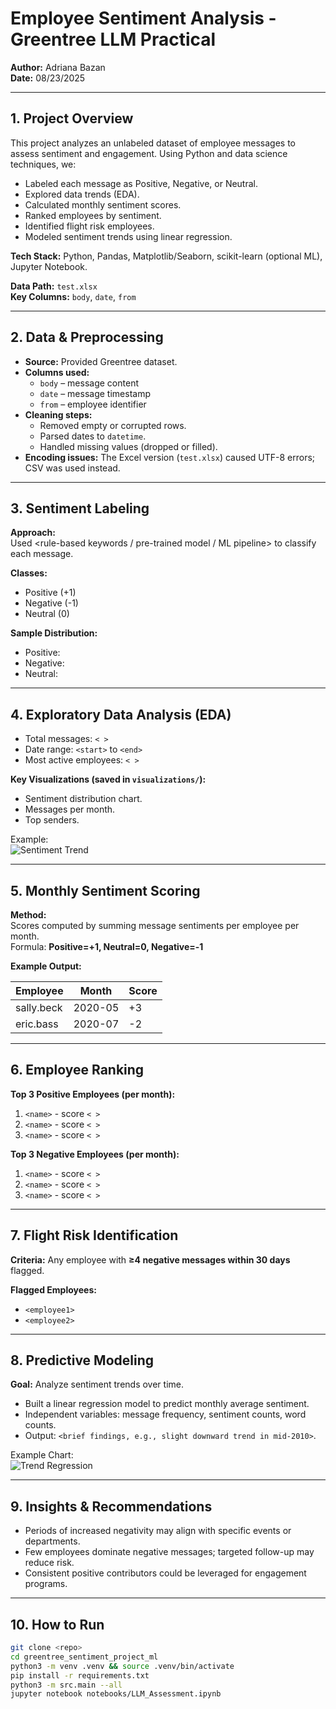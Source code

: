 # Employee Sentiment Analysis - Greentree LLM Practical

**Author:** Adriana Bazan  
**Date:** 08/23/2025  

---

## 1. Project Overview

This project analyzes an unlabeled dataset of employee messages to assess sentiment and engagement. Using Python and data science techniques, we:

- Labeled each message as Positive, Negative, or Neutral.
- Explored data trends (EDA).
- Calculated monthly sentiment scores.
- Ranked employees by sentiment.
- Identified flight risk employees.
- Modeled sentiment trends using linear regression.

**Tech Stack:** Python, Pandas, Matplotlib/Seaborn, scikit-learn (optional ML), Jupyter Notebook.

**Data Path:** `test.xlsx`  
**Key Columns:** `body`, `date`, `from`

---

## 2. Data & Preprocessing

- **Source:** Provided Greentree dataset.
- **Columns used:** 
  - `body` – message content
  - `date` – message timestamp
  - `from` – employee identifier
- **Cleaning steps:** 
  - Removed empty or corrupted rows.
  - Parsed dates to `datetime`.
  - Handled missing values (dropped or filled).
- **Encoding issues:** The Excel version (`test.xlsx`) caused UTF-8 errors; CSV was used instead.

---

## 3. Sentiment Labeling

**Approach:**  
Used <rule-based keywords / pre-trained model / ML pipeline> to classify each message.

**Classes:**
- Positive (+1)
- Negative (-1)
- Neutral (0)

**Sample Distribution:**
- Positive: <count>
- Negative: <count>
- Neutral: <count>


---

## 4. Exploratory Data Analysis (EDA)

- Total messages: `< >`
- Date range: `<start>` to `<end>`
- Most active employees: `< >`

**Key Visualizations (saved in `visualizations/`):**
- Sentiment distribution chart.
- Messages per month.
- Top senders.

Example:  
![Sentiment Trend](visualizations/monthly_sentiment.png)

---

## 5. Monthly Sentiment Scoring

**Method:**  
Scores computed by summing message sentiments per employee per month.  
Formula: **Positive=+1, Neutral=0, Negative=-1**

**Example Output:**

| Employee       | Month   | Score |
|----------------|---------|-------|
| sally.beck     | 2020-05 | +3    |
| eric.bass      | 2020-07 | -2    |

---

## 6. Employee Ranking

**Top 3 Positive Employees (per month):**
1. `<name>` - score `< >`
2. `<name>` - score `< >`
3. `<name>` - score `< >`

**Top 3 Negative Employees (per month):**
1. `<name>` - score `< >`
2. `<name>` - score `< >`
3. `<name>` - score `< >`

---

## 7. Flight Risk Identification

**Criteria:** Any employee with **≥4 negative messages within 30 days** flagged.

**Flagged Employees:**
- `<employee1>`
- `<employee2>`

---

## 8. Predictive Modeling

**Goal:** Analyze sentiment trends over time.

- Built a linear regression model to predict monthly average sentiment.
- Independent variables: message frequency, sentiment counts, word counts.
- Output: `<brief findings, e.g., slight downward trend in mid-2010>`.

Example Chart:  
![Trend Regression](visualizations/sentiment_trend.png)

---

## 9. Insights & Recommendations

- Periods of increased negativity may align with specific events or departments.
- Few employees dominate negative messages; targeted follow-up may reduce risk.
- Consistent positive contributors could be leveraged for engagement programs.

---

## 10. How to Run

```bash
git clone <repo>
cd greentree_sentiment_project_ml
python3 -m venv .venv && source .venv/bin/activate
pip install -r requirements.txt
python3 -m src.main --all
jupyter notebook notebooks/LLM_Assessment.ipynb

